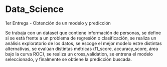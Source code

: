 # Data_Science
1er Entrega - Obtención de un modelo y predicción

Se trabaja con un dataset que contiene información de personas,  se define si se está frente a un problema de regresión o  clasificación, se realiza un análisis exploratorio de los datos,  se escoge el mejor modelo estre distintas alternativas,  se evalúan  distintas métricas (f1_score, accuracy_score,  área bajo la curva ROC),  se realiza un cross_validation, se entrena  el modelo  seleccionado, y finalmente  se obtiene la predicción  buscada.
